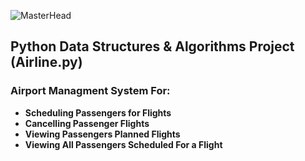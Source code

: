 ![MasterHead](https://image.emojisky.com/894/286894-middle.png)
## Python Data Structures & Algorithms Project (Airline.py)
### Airport Managment System For:
- **Scheduling Passengers for Flights**
- **Cancelling Passenger Flights**
- **Viewing Passengers Planned Flights**
- **Viewing All Passengers Scheduled For a Flight**
<br>
